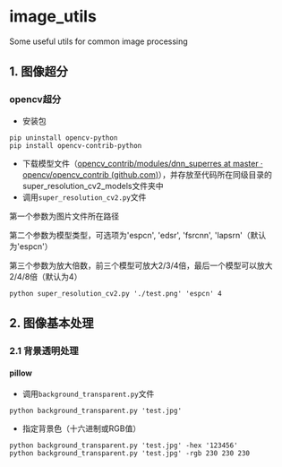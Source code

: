 # image_utils
Some useful utils for common image processing

## 1. 图像超分

### opencv超分

- 安装包

```shell
pip uninstall opencv-python
pip install opencv-contrib-python
```

- 下载模型文件（[opencv_contrib/modules/dnn_superres at master · opencv/opencv_contrib (github.com)](https://github.com/opencv/opencv_contrib/tree/master/modules/dnn_superres)），并存放至代码所在同级目录的super_resolution_cv2_models文件夹中
- 调用`super_resolution_cv2.py`文件

第一个参数为图片文件所在路径

第二个参数为模型类型，可选项为'espcn', 'edsr', 'fsrcnn', 'lapsrn'（默认为'espcn'）

第三个参数为放大倍数，前三个模型可放大2/3/4倍，最后一个模型可以放大2/4/8倍（默认为4）

```shell
python super_resolution_cv2.py './test.png' 'espcn' 4
```



## 2. 图像基本处理

### 2.1 背景透明处理

#### pillow

- 调用`background_transparent.py`文件

```shell
python background_transparent.py 'test.jpg'
```

- 指定背景色（十六进制或RGB值）

```shell
python background_transparent.py 'test.jpg' -hex '123456'
python background_transparent.py 'test.jpg' -rgb 230 230 230
```



